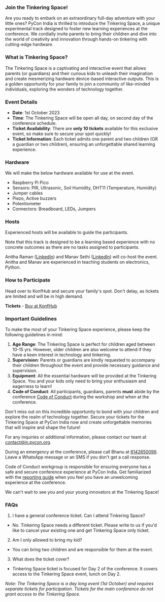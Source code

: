 ### Join the Tinkering Space!

Are you ready to embark on an extraordinary full-day adventure with your little ones? PyCon India is thrilled to introduce the Tinkering Space, a unique experimental track designed to foster new learning experiences at the conference. We cordially invite parents to bring their children and dive into the world of creativity and innovation through hands-on tinkering with cutting-edge hardware.

### What is Tinkering Space?

The Tinkering Space is a captivating and interactive event that allows parents (or guardians) and their curious kids to unleash their imagination and create mesmerizing hardware device-based interactive outputs. This is a golden opportunity for your family to join a community of like-minded individuals, exploring the wonders of technology together.

### Event Details

- **Date**: 1st October 2023
- **Time**: The Tinkering Space will be open all day, on second day of the conference schedule.
- **Ticket Availability**: There are **only 10 tickets** available for this exclusive event, so make sure to secure your spot quickly!
- **Ticket Information**: Each ticket admits one parent and two children (OR a guardian or two children), ensuring an unforgettable shared learning experience.

### Hardware

We will make the below hardware available for use at the event.

- Raspberry Pi Pico
- Sensors: PIR, Ultrasonic, Soil Humidity, DHT11 (Temperature, Humidity)
- Jumper cables
- Piezo, Active buzzers
- Potentiometer
- Connectors: Breadboard, LEDs, Jumpers

### Hosts

Experienced hosts will be available to guide the participants.

Note that this track is designed to be a learning based experience with no concrete outcomes as there are no tasks assigned to participants.

Anitha Raman ([LinkedIn](https://www.linkedin.com/in/anitharaman/)) and Manav Sethi ([LinkedIn](https://www.linkedin.com/in/insaanimanav/)) will co-host the event. Anitha and Manav are experienced in teaching students on electronics, Python.

### How to Participate

Head over to KonfHub and secure your family's spot. Don't delay, as tickets are limited and will be in high demand.

**Tickets** - [Buy at KonfHub](https://konfhub.com/pyconindia2023#tickets)

### Important Guidelines

To make the most of your Tinkering Space experience, please keep the following guidelines in mind:

1. **Age Range**: The Tinkering Space is perfect for children aged between 10-15 yrs. However, older children are also welcome to attend if they have a keen interest in technology and tinkering.
2. **Supervision**: Parents or guardians are kindly requested to accompany their children throughout the event and provide necessary guidance and supervision.
3. **Equipment**: All the essential hardware will be provided at the Tinkering Space. You and your kids only need to bring your enthusiasm and eagerness to learn!
4. **Code of Conduct**: All participants, guardians, parents **must** abide by the conference [Code of Conduct](https://in.pycon.org/2023/code-of-conduct/) during the workshop and when at the conference.

Don't miss out on this incredible opportunity to bond with your children and explore the realm of technology together. Secure your tickets for the Tinkering Space at PyCon India now and create unforgettable memories that will inspire and shape the future!

For any inquiries or additional information, please contact our team at [contact@in.pycon.org](mailto:contact@in.pycon.org).

During an emergency at the conference, please call Bhanu at [8142650099](tel:+918142650099). Leave a WhatsApp message or an SMS if you don't get a call response.

Code of Conduct workgroup is responsible for ensuring everyone has a safe and secure conference experience at PyCon India. Get familiarized with the [reporting guide](https://in.pycon.org/2023/reporting-guide/) when you feel you have an unwelcoming experience at the conference.

We can't wait to see you and your young innovators at the Tinkering Space!

### FAQs

1. I have a general conference ticket. Can I attend Tinkering Space?

- No. Tinkering Space needs a different ticket. Please write to us if you'd like to cancel your existing one and get Tinkering Space only ticket.

2. Am I only allowed to bring my kid?

- You can bring two children and are responsible for them at the event.

3. What does the ticket cover?

- Tinkering Space ticket is focused for Day 2 of the conference. It covers access to the Tinkering Space event, lunch on Day 2.

*Note: The Tinkering Space is a day long event (1st October) and requires separate tickets for participation. Tickets for the main conference do not grant access to the Tinkering Space.*
